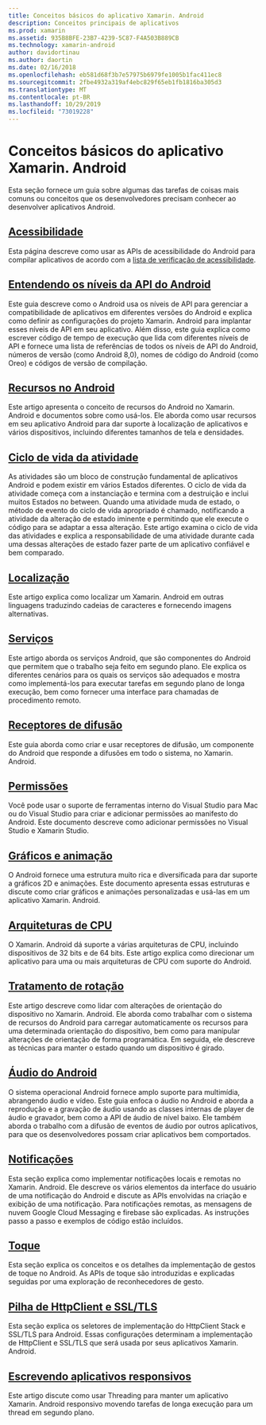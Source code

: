 ```yaml
---
title: Conceitos básicos do aplicativo Xamarin. Android
description: Conceitos principais de aplicativos
ms.prod: xamarin
ms.assetid: 935B8BFE-23B7-4239-5C87-F4A503B889CB
ms.technology: xamarin-android
author: davidortinau
ms.author: daortin
ms.date: 02/16/2018
ms.openlocfilehash: eb581d68f3b7e57975b6979fe1005b1fac411ec8
ms.sourcegitcommit: 2fbe4932a319af4ebc829f65eb1fb1816ba305d3
ms.translationtype: MT
ms.contentlocale: pt-BR
ms.lasthandoff: 10/29/2019
ms.locfileid: "73019228"
---
```

# <a name="xamarinandroid-application-fundamentals"></a>Conceitos básicos do aplicativo Xamarin. Android

Esta seção fornece um guia sobre algumas das tarefas de coisas mais comuns ou conceitos que os desenvolvedores precisam conhecer ao desenvolver aplicativos Android.

## <a name="accessibilityandroidapp-fundamentalsaccessibilitymd"></a>[Acessibilidade](~/android/app-fundamentals/accessibility.md)

Esta página descreve como usar as APIs de acessibilidade do Android para compilar aplicativos de acordo com a [lista de verificação de acessibilidade](~/cross-platform/app-fundamentals/accessibility.md).

## <a name="understanding-android-api-levelsandroidapp-fundamentalsandroid-api-levelsmd"></a>[Entendendo os níveis da API do Android](~/android/app-fundamentals/android-api-levels.md)

Este guia descreve como o Android usa os níveis de API para gerenciar a compatibilidade de aplicativos em diferentes versões do Android e explica como definir as configurações do projeto Xamarin. Android para implantar esses níveis de API em seu aplicativo. Além disso, este guia explica como escrever código de tempo de execução que lida com diferentes níveis de API e fornece uma lista de referências de todos os níveis de API do Android, números de versão (como Android 8,0), nomes de código do Android (como Oreo) e códigos de versão de compilação.

## <a name="resources-in-androidandroidapp-fundamentalsresources-in-androidindexmd"></a>[Recursos no Android](~/android/app-fundamentals/resources-in-android/index.md)

Este artigo apresenta o conceito de recursos do Android no Xamarin. Android e documentos sobre como usá-los. Ele aborda como usar recursos em seu aplicativo Android para dar suporte à localização de aplicativos e vários dispositivos, incluindo diferentes tamanhos de tela e densidades.

## <a name="activity-lifecycleandroidapp-fundamentalsactivity-lifecycleindexmd"></a>[Ciclo de vida da atividade](~/android/app-fundamentals/activity-lifecycle/index.md)

As atividades são um bloco de construção fundamental de aplicativos Android e podem existir em vários Estados diferentes. O ciclo de vida da atividade começa com a instanciação e termina com a destruição e inclui muitos Estados no between. Quando uma atividade muda de estado, o método de evento do ciclo de vida apropriado é chamado, notificando a atividade da alteração de estado iminente e permitindo que ele execute o código para se adaptar a essa alteração. Este artigo examina o ciclo de vida das atividades e explica a responsabilidade de uma atividade durante cada uma dessas alterações de estado fazer parte de um aplicativo confiável e bem comparado.

## <a name="localizationandroidapp-fundamentalslocalizationmd"></a>[Localização](~/android/app-fundamentals/localization.md)

Este artigo explica como localizar um Xamarin. Android em outras linguagens traduzindo cadeias de caracteres e fornecendo imagens alternativas.

## <a name="servicesandroidapp-fundamentalsservicesindexmd"></a>[Serviços](~/android/app-fundamentals/services/index.md)

Este artigo aborda os serviços Android, que são componentes do Android que permitem que o trabalho seja feito em segundo plano. Ele explica os diferentes cenários para os quais os serviços são adequados e mostra como implementá-los para executar tarefas em segundo plano de longa execução, bem como fornecer uma interface para chamadas de procedimento remoto.

## <a name="broadcast-receiversandroidapp-fundamentalsbroadcast-receiversmd"></a>[Receptores de difusão](~/android/app-fundamentals/broadcast-receivers.md)

Este guia aborda como criar e usar receptores de difusão, um componente do Android que responde a difusões em todo o sistema, no Xamarin. Android.

## <a name="permissionsandroidapp-fundamentalspermissionsmd"></a>[Permissões](~/android/app-fundamentals/permissions.md)

Você pode usar o suporte de ferramentas interno do Visual Studio para Mac ou do Visual Studio para criar e adicionar permissões ao manifesto do Android. Este documento descreve como adicionar permissões no Visual Studio e Xamarin Studio.

## <a name="graphics-and-animationandroidapp-fundamentalsgraphics-and-animationmd"></a>[Gráficos e animação](~/android/app-fundamentals/graphics-and-animation.md)

O Android fornece uma estrutura muito rica e diversificada para dar suporte a gráficos 2D e animações. Este documento apresenta essas estruturas e discute como criar gráficos e animações personalizadas e usá-las em um aplicativo Xamarin. Android.

## <a name="cpu-architecturesandroidapp-fundamentalscpu-architecturesmd"></a>[Arquiteturas de CPU](~/android/app-fundamentals/cpu-architectures.md)

O Xamarin. Android dá suporte a várias arquiteturas de CPU, incluindo dispositivos de 32 bits e de 64 bits. Este artigo explica como direcionar um aplicativo para uma ou mais arquiteturas de CPU com suporte do Android.

## <a name="handling-rotationandroidapp-fundamentalshandling-rotationmd"></a>[Tratamento de rotação](~/android/app-fundamentals/handling-rotation.md)

Este artigo descreve como lidar com alterações de orientação do dispositivo no Xamarin. Android. Ele aborda como trabalhar com o sistema de recursos do Android para carregar automaticamente os recursos para uma determinada orientação do dispositivo, bem como para manipular alterações de orientação de forma programática. Em seguida, ele descreve as técnicas para manter o estado quando um dispositivo é girado.

## <a name="android-audioandroidapp-fundamentalsandroid-audiomd"></a>[Áudio do Android](~/android/app-fundamentals/android-audio.md)

O sistema operacional Android fornece amplo suporte para multimídia, abrangendo áudio e vídeo. Este guia enfoca o áudio no Android e aborda a reprodução e a gravação de áudio usando as classes internas de player de áudio e gravador, bem como a API de áudio de nível baixo. Ele também aborda o trabalho com a difusão de eventos de áudio por outros aplicativos, para que os desenvolvedores possam criar aplicativos bem comportados.

## <a name="notificationsandroidapp-fundamentalsnotificationsindexmd"></a>[Notificações](~/android/app-fundamentals/notifications/index.md)

Esta seção explica como implementar notificações locais e remotas no Xamarin. Android. Ele descreve os vários elementos da interface do usuário de uma notificação do Android e discute as APIs envolvidas na criação e exibição de uma notificação. Para notificações remotas, as mensagens de nuvem Google Cloud Messaging e firebase são explicadas. As instruções passo a passo e exemplos de código estão incluídos.

## <a name="touchandroidapp-fundamentalstouchindexmd"></a>[Toque](~/android/app-fundamentals/touch/index.md)

Esta seção explica os conceitos e os detalhes da implementação de gestos de toque no Android. As APIs de toque são introduzidas e explicadas seguidas por uma exploração de reconhecedores de gesto.

## <a name="httpclient-stack-and-ssltlsandroidapp-fundamentalshttp-stackmd"></a>[Pilha de HttpClient e SSL/TLS](~/android/app-fundamentals/http-stack.md)

Esta seção explica os seletores de implementação do HttpClient Stack e SSL/TLS para Android. Essas configurações determinam a implementação de HttpClient e SSL/TLS que será usada por seus aplicativos Xamarin. Android.

## <a name="writing-responsive-applicationswriting-responsive-appsmd"></a>[Escrevendo aplicativos responsivos](writing-responsive-apps.md)

Este artigo discute como usar Threading para manter um aplicativo Xamarin. Android responsivo movendo tarefas de longa execução para um thread em segundo plano.
